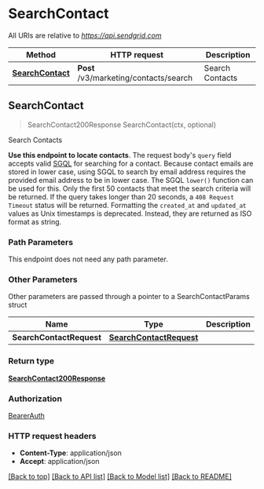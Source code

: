 # SearchContact

All URIs are relative to *https://api.sendgrid.com*

Method | HTTP request | Description
------------- | ------------- | -------------
[**SearchContact**](SearchContact.md#SearchContact) | **Post** /v3/marketing/contacts/search | Search Contacts



## SearchContact

> SearchContact200Response SearchContact(ctx, optional)

Search Contacts

**Use this endpoint to locate contacts**.  The request body's `query` field accepts valid [SGQL](https://sendgrid.com/docs/for-developers/sending-email/segmentation-query-language/) for searching for a contact.  Because contact emails are stored in lower case, using SGQL to search by email address requires the provided email address to be in lower case. The SGQL `lower()` function can be used for this.  Only the first 50 contacts that meet the search criteria will be returned.  If the query takes longer than 20 seconds, a `408 Request Timeout` status will be returned.  Formatting the `created_at` and `updated_at` values as Unix timestamps is deprecated. Instead, they are returned as ISO format as string.

### Path Parameters

This endpoint does not need any path parameter.

### Other Parameters

Other parameters are passed through a pointer to a SearchContactParams struct


Name | Type | Description
------------- | ------------- | -------------
**SearchContactRequest** | [**SearchContactRequest**](SearchContactRequest.md) | 

### Return type

[**SearchContact200Response**](SearchContact200Response.md)

### Authorization

[BearerAuth](../README.md#BearerAuth)

### HTTP request headers

- **Content-Type**: application/json
- **Accept**: application/json

[[Back to top]](#) [[Back to API list]](../README.md#documentation-for-api-endpoints)
[[Back to Model list]](../README.md#documentation-for-models)
[[Back to README]](../README.md)

